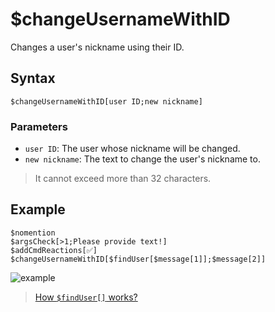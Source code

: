 # $changeUsernameWithID
Changes a user's nickname using their ID.
## Syntax
```
$changeUsernameWithID[user ID;new nickname]
```
### Parameters
- `user ID`: The user whose nickname will be changed.
- `new nickname`: The text to change the user's nickname to. 
> It cannot exceed more than 32 characters.
## Example
```
$nomention
$argsCheck[>1;Please provide text!]
$addCmdReactions[✅]
$changeUsernameWithID[$findUser[$message[1]];$message[2]]
```

![example](https://user-images.githubusercontent.com/113303649/212552342-49a8cd00-cf8c-40c7-abc6-08805d9fc9af.png)

> [How `$findUser[]` works?](./findUser.md)
